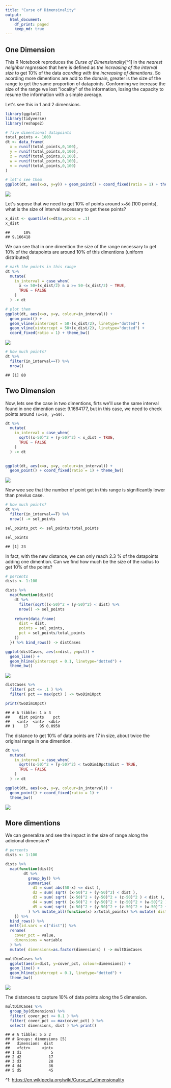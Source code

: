 ```yaml
---
title: "Curse of Dimensinality"
output:
  html_document:
    df_print: paged
    keep_md: true
---
```


## One Dimension

This R Notebook reproduces the _Curse of Dimensionality_[^1] in the _nearest neighbor regression_ that here is defined as *the increasing of the interval size* to get 10% of the data *acording with the increasing of dimentions*. So acording more dimentions are add to the domain, greater is the size of the range to get the same proportion of datapoints. Conforming we increase the size of the range we lost "locality" of the information, losing the capacity to resume the information with a simple average.

Let's see this in 1 and 2 dimensions.


```r
library(ggplot2)
library(tidyverse)
library(reshape2)
```


```r
# five dimentional datapoints
total_points <- 1000
dt <- data_frame(
  x = runif(total_points,0,100),
  y = runif(total_points,0,100),
  z = runif(total_points,0,100),
  w = runif(total_points,0,100),
  v = runif(total_points,0,100)
)

# let's see them
ggplot(dt, aes(x=x, y=y)) + geom_point() + coord_fixed(ratio = 1) + theme_bw()
```

![](Curse_of_Dimensionality_files/figure-html/one_dim-1.png)<!-- -->

Let's supose that we need to get 10% of points around `x=50` (100 points), what is the size of interval necessary to get these points?


```r
x_dist <- quantile(x=dt$x,probs = .1)
x_dist
```

```
##      10% 
## 9.166418
```

We can see that in one dimention the size of the range necessary to get 10% of the datapoints are around 10% of this dimentions (uniform distributed)


```r
# mark the points in this range
dt %>%
  mutate(
    in_interval = case_when(
      x <= 50+(x_dist/2) & x >= 50-(x_dist/2) ~ TRUE,
      TRUE ~ FALSE
    )
  ) -> dt

# plot them
ggplot(dt, aes(x=x, y=y, colour=in_interval)) +
  geom_point() +
  geom_vline(xintercept = 50-(x_dist/2), linetype="dotted") +
  geom_vline(xintercept = 50+(x_dist/2), linetype="dotted") +
  coord_fixed(ratio = 1) + theme_bw()
```

![](Curse_of_Dimensionality_files/figure-html/get10pct-1.png)<!-- -->

```r
# how much points?
dt %>%
  filter(in_interval==T) %>%
  nrow()
```

```
## [1] 80
```

## Two Dimension

Now, lets see the case in two dimentions, firts we'll use the same interval found in one dimention case: 9.1664177, but in this case, we need to check points around `(x=50, y=50)`.


```r
dt %>%
  mutate(
    in_interval = case_when(
      sqrt((x-50)^2 + (y-50)^2) < x_dist ~ TRUE,
      TRUE ~ FALSE
    )
  ) -> dt
      

ggplot(dt, aes(x=x, y=y, colour=in_interval)) +
  geom_point() + coord_fixed(ratio = 1) + theme_bw()
```

![](Curse_of_Dimensionality_files/figure-html/twodim-1.png)<!-- -->

Now wee see that the number of point get in this range is significantly lower than previus case.


```r
# how much points?
dt %>%
  filter(in_interval==T) %>%
  nrow() -> sel_points

sel_points_pct <- sel_points/total_points

sel_points
```

```
## [1] 23
```

In fact, with the new distance, we can only reach 2.3 % of the datapoints adding one dimention. Can we find how much be the size of the radius to get 10% of the points?


```r
# percents 
dists <- 1:100

dists %>%
  map(function(dist){
    dt %>%
      filter(sqrt((x-50)^2 + (y-50)^2) < dist) %>%
      nrow() -> sel_points
    
    return(data_frame(
      dist = dist,
      points = sel_points,
      pct = sel_points/total_points
    ))
  }) %>% bind_rows() -> distCases

ggplot(distCases, aes(x=dist, y=pct)) +
  geom_line() +
  geom_hline(yintercept = 0.1, linetype="dotted") + 
  theme_bw()
```

![](Curse_of_Dimensionality_files/figure-html/coverageTwoDim-1.png)<!-- -->

```r
distCases %>%
  filter( pct <= .1 ) %>%
  filter( pct == max(pct) ) -> twoDim10pct

print(twoDim10pct)
```

```
## # A tibble: 1 x 3
##    dist points    pct
##   <int>  <int>  <dbl>
## 1    17     95 0.0950
```

The distance to get 10% of data points are 17 in size, about twice the original range in one dimention.


```r
dt %>%
  mutate(
    in_interval = case_when(
      sqrt((x-50)^2 + (y-50)^2) < twoDim10pct$dist ~ TRUE,
      TRUE ~ FALSE
    )
  ) -> dt

ggplot(dt, aes(x=x, y=y, colour=in_interval)) +
  geom_point() + coord_fixed(ratio = 1) +
  theme_bw()
```

![](Curse_of_Dimensionality_files/figure-html/twoDim20Pct-1.png)<!-- -->

## More dimentions

We can generalize and see the impact in the size of range along the adicional dimension?


```r
# percents 
dists <- 1:100

dists %>%
  map(function(dist){
        dt %>% 
          group_by() %>%
          summarise(
            d1 = sum( abs(50-x) <= dist ),
            d2 = sum( sqrt( (x-50)^2 + (y-50)^2) < dist ),
            d3 = sum( sqrt( (x-50)^2 + (y-50)^2 + (z-50)^2 ) < dist ),
            d4 = sum( sqrt( (x-50)^2 + (y-50)^2 + (z-50)^2 + (w-50)^2 ) < dist ),
            d5 = sum( sqrt( (x-50)^2 + (y-50)^2 + (z-50)^2 + (w-50)^2 + (v-50)^2 ) < dist )
          ) %>% mutate_all(function(x) x/total_points) %>% mutate( dist=dist )
    }) %>%
  bind_rows() %>% 
  melt(id.vars = c("dist")) %>%
  rename( 
    cover_pct = value,
    dimensions = variable
  ) %>%
  mutate( dimensions=as.factor(dimensions) ) -> multDimCases

multDimCases %>%
  ggplot(aes(x=dist, y=cover_pct, colour=dimensions)) +
  geom_line() +
  geom_hline(yintercept = 0.1, linetype="dotted") + 
  theme_bw() 
```

![](Curse_of_Dimensionality_files/figure-html/aditionalDim-1.png)<!-- -->

The distances to capture 10% of data points along the 5 dimension.


```r
multDimCases %>% 
  group_by(dimensions) %>%
  filter( cover_pct <= 0.1 ) %>%
  filter( cover_pct == max(cover_pct) ) %>%
  select( dimensions, dist ) %>% print()
```

```
## # A tibble: 5 x 2
## # Groups: dimensions [5]
##   dimensions  dist
##   <fctr>     <int>
## 1 d1             5
## 2 d2            17
## 3 d3            28
## 4 d4            36
## 5 d5            45
```


^1: https://en.wikipedia.org/wiki/Curse_of_dimensionality
